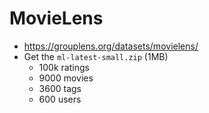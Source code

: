 # MovieLens

- <https://grouplens.org/datasets/movielens/>
- Get the `ml-latest-small.zip` (1MB)
  - 100k ratings
  - 9000 movies
  - 3600 tags
  - 600 users
